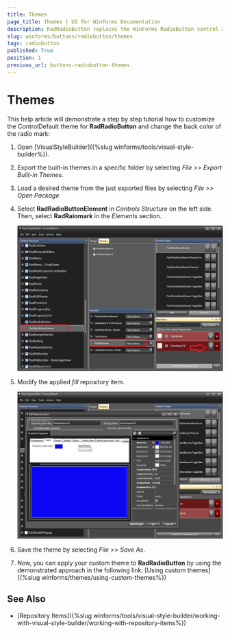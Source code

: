 ```yaml
---
title: Themes
page_title: Themes | UI for WinForms Documentation
description: RadRadioButton replaces the WinForms RadioButton control and adds robust data binding, state management, and design options. 
slug: winforms/buttons/radiobutton/themes
tags: radiobutton
published: True
position: 1
previous_url: buttons-radiobutton-themes
---
```


# Themes

This help article will demonstrate a step by step tutorial how to customize the ControlDefault theme for __RadRadioButton__ and change the back color of the radio mark:

1. Open [VisualStyleBuilder]({%slug winforms/tools/visual-style-builder%}).

1. Export the built-in themes in a specific folder by selecting *File >> Export Built-in Themes*.

1. Load a desired theme from the just exported files by selecting *File >> Open Package*

1. Select __RadRadioButtonElement__ in *Controls Structure* on the left side. Then, select __RadRaiomark__ in the *Elements* section.

	![radiobutton-customizing-appearance-themes 001](images/radiobutton-customizing-appearance-themes001.png)

1. Modify the applied *fill* repository item. 

	![radiobutton-customizing-appearance-themes 002](images/radiobutton-customizing-appearance-themes002.png)

1. Save the theme by selecting *File >> Save As*.

1. Now, you can apply your custom theme to __RadRadioButton__ by using the demonstrated approach in the following link: [Using custom themes]({%slug winforms/themes/using-custom-themes%})

## See Also

* [Repository Items]({%slug winforms/tools/visual-style-builder/working-with-visual-style-builder/working-with-repository-items%})
